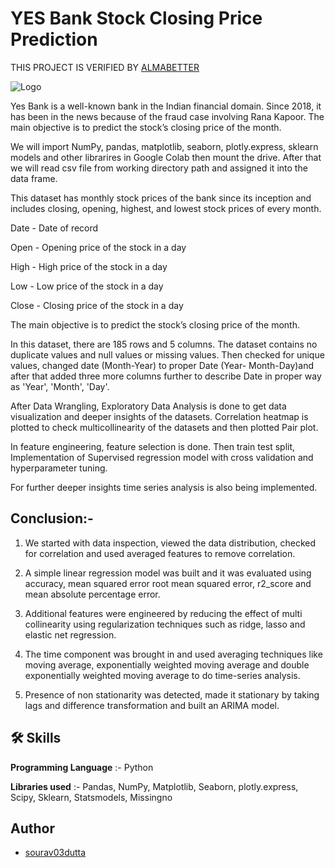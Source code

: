 
# YES Bank Stock Closing Price Prediction

THIS PROJECT IS VERIFIED BY [ALMABETTER](https://www.almabetter.com/)

![Logo](https://upload.wikimedia.org/wikipedia/commons/d/d1/Yes_Bank_Logo-01.png)

Yes Bank is a well-known bank in the Indian financial domain. Since 2018, it has been in the news because of the fraud case involving Rana Kapoor. The main objective is to predict the stock’s closing price of the month.

We will import NumPy, pandas, matplotlib, seaborn, plotly.express, sklearn models and other librarires in Google Colab then mount the drive. After that we will read csv file from working directory path and assigned it into the data frame.

This dataset has monthly stock prices of the bank since its inception and includes closing, opening, highest, and lowest stock prices of every month.

Date - Date of record

Open - Opening price of the stock in a day

High - High price of the stock in a day

Low - Low price of the stock in a day

Close - Closing price of the stock in a day

The main objective is to predict the stock’s closing price of the month.

In this dataset, there are 185 rows and 5 columns. The dataset contains no duplicate values and null values or missing values. Then checked for unique values, changed date (Month-Year) to proper Date (Year- Month-Day)and after that added three more columns further to describe Date in proper way as 'Year', 'Month', 'Day'.

After Data Wrangling, Exploratory Data Analysis is done to get data visualization and deeper insights of the datasets. Correlation heatmap is plotted to check multicollinearity of the datasets and then plotted Pair plot.

In feature engineering, feature selection is done. Then train test split, Implementation of Supervised regression model with cross validation and hyperparameter tuning.

For further deeper insights time series analysis is also being implemented.

## Conclusion:-

1. We started with data inspection, viewed the data
distribution, checked for correlation and used
averaged features to remove correlation.

2. A simple linear regression model was built and it
was evaluated using accuracy, mean squared error
root mean squared error, r2_score and mean absolute
percentage error.

3. Additional features were engineered by reducing the effect of multi collinearity using
regularization techniques such as ridge, lasso and elastic net regression.

4. The time component was brought in and used averaging techniques like moving average, exponentially weighted moving average and double exponentially weighted moving average to do time-series analysis.

5. Presence of non stationarity was detected, made it stationary by taking lags and difference transformation and built an ARIMA model.




## 🛠 Skills

**Programming Language** :- Python

**Libraries used** :- Pandas, NumPy, Matplotlib, Seaborn, plotly.express, Scipy, Sklearn, Statsmodels, Missingno


## Author

- [sourav03dutta](https://github.com/sourav03dutta)


